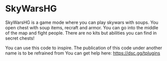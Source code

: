 # SkyWarsHG
SkyWarsHG is a game mode where you can play skywars with soups.
You open chest with soup items, recraft and armor. You can go into the middle of the map
and fight people. There are no kits but abilities you can find in secret chests!

You can use this code to inspire. The publication of this code under another name is to be refrained from
You can get help here: https://dsc.gg/tplugins
